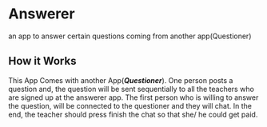 # Answerer
an app to answer certain questions coming from another app(Questioner)

## How it Works

This App Comes with another App(<i><b>Questioner</i></b>). One person posts a question and, the question will be sent sequentially to all the teachers who are signed up at the answerer app. The first person who is willing to answer the question, will be connected to the questioner and they will chat. In the end, the teacher should press finish the chat so that she/ he could get paid.
